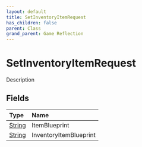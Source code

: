 ```yaml
---
layout: default
title: SetInventoryItemRequest
has_children: false
parent: Class
grand_parent: Game Reflection
---
```

# SetInventoryItemRequest
Description 

## Fields

| Type | Name |
|:----------|:--------------|
| [String](/riftbreaker-wiki/docs/game-reflection/components/string/) | ItemBlueprint |
| [String](/riftbreaker-wiki/docs/game-reflection/components/string/) | InventoryItemBlueprint |

